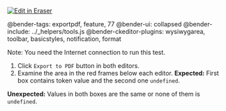 <p><a target="_blank" href="https://app.eraser.io/workspace/dj9jacBhWC1cFAeMjM0i" id="edit-in-eraser-github-link"><img alt="Edit in Eraser" src="https://firebasestorage.googleapis.com/v0/b/second-petal-295822.appspot.com/o/images%2Fgithub%2FOpen%20in%20Eraser.svg?alt=media&amp;token=968381c8-a7e7-472a-8ed6-4a6626da5501"></a></p>

@bender-tags: exportpdf, feature, 77
@bender-ui: collapsed
@bender-include: ../_helpers/tools.js
@bender-ckeditor-plugins: wysiwygarea, toolbar, basicstyles, notification, format

Note: You need the Internet connection to run this test.

1. Click `Export to PDF`  button in both editors.
2. Examine the area in the red frames below each editor.
 **Expected:** First box contains token value and the second one `undefined`.

 **Unexpected:** Values in both boxes are the same or none of them is `undefined`.



<!--- Eraser file: https://app.eraser.io/workspace/dj9jacBhWC1cFAeMjM0i --->